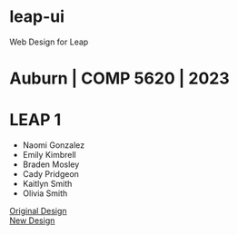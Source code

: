 # leap-ui
Web Design for Leap

# Auburn | COMP 5620 | 2023
# LEAP 1

- Naomi Gonzalez
- Emily Kimbrell
- Braden Mosley
- Cady Pridgeon
- Kaitlyn Smith
- Olivia Smith

[Original Design](https://leap-au.azurewebsites.net)
<br>
[New Design](/index.html)
